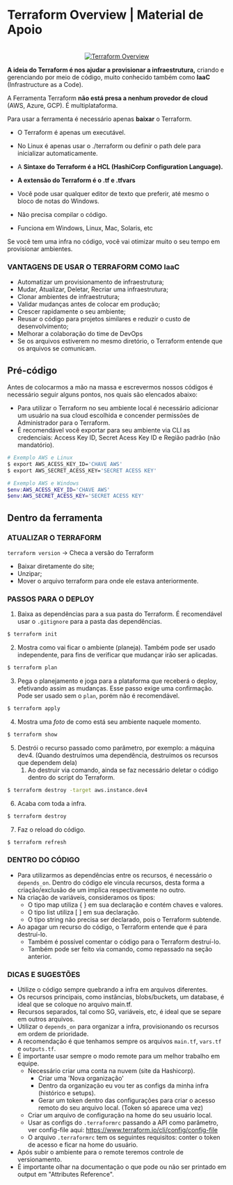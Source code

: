 # Terraform Overview | Material de Apoio

<p align="center">
    <br/>
    <a href="https://freeimage.host/br">	
        <img src="https://iili.io/47sDe1.jpg" alt="Terraform Overview">
    </a>
</p>


**A ideia do Terraform é nos ajudar a provisionar a infraestrutura,** criando e gerenciando por meio de código, muito conhecido também como **IaaC** (Infrastructure as a Code).

A Ferramenta Terraform **não está presa a nenhum provedor de cloud** (AWS, Azure, GCP). É multiplataforma.

Para usar a ferramenta é necessário apenas **baixar** o Terraform.

- O Terraform é apenas um executável.
- No Linux é apenas usar o ./terraform ou definir o path dele para inicializar automaticamente.

- A **Sintaxe do Terraform é a HCL (HashiCorp Configuration Language).**
- **A extensão do Terraform é o .tf e .tfvars**
- Você pode usar qualquer editor de texto que preferir, até mesmo o bloco de notas do Windows.
- Não precisa compilar o código.
- Funciona em Windows, Linux, Mac, Solaris, etc

Se você tem uma infra no código, você vai otimizar muito o seu tempo em provisionar ambientes.

### VANTAGENS DE USAR O TERRAFORM COMO IaaC

- Automatizar um provisionamento de infraestrutura;
- Mudar, Atualizar, Deletar, Recriar uma infraestrutura;
- Clonar ambientes de infraestrutura;
- Validar mudanças antes de colocar em produção;
- Crescer rapidamente o seu ambiente;
- Reusar o código para projetos similares e reduzir o custo de desenvolvimento;
- Melhorar a colaboração do time de DevOps
- Se os arquivos estiverem no mesmo diretório, o Terraform entende que os arquivos se comunicam.

## Pré-código
Antes de colocarmos a mão na massa e escrevermos nossos códigos é necessário seguir alguns pontos, nos quais são elencados abaixo:
- Para utilizar o Terraform no seu ambiente local é necessário adicionar um usuário na sua cloud escolhida e concender permissões de Administrador para o Terraform.
- É recomendável você exportar para seu ambiente via CLI as credenciais: Access Key ID, Secret Acess Key ID e Região padrão (não mandatório).
```bash
# Exemplo AWS e Linux
$ export AWS_ACESS_KEY_ID='CHAVE AWS'
$ export AWS_SECRET_ACESS_KEY='SECRET ACESS KEY'
```
```powershell
# Exemplo AWS e Windows
$env:AWS_ACESS_KEY_ID='CHAVE AWS'
$env:AWS_SECRET_ACESS_KEY='SECRET ACESS KEY'
```

## Dentro da ferramenta

### ATUALIZAR O TERRAFORM
`terraform version` → Checa a versão do Terraform

- Baixar diretamente do site;
- Unzipar;
- Mover o arquivo terraform para onde ele estava anteriormente.

### PASSOS PARA O DEPLOY
1. Baixa as dependências para a sua pasta do Terraform. É recomendável usar o `.gitignore` para a pasta das dependências. 
```bash
$ terraform init
```
2. Mostra como vai ficar o ambiente (planeja). Também pode ser usado independente, para fins de verificar que mudançar irão ser aplicadas.
```bash
$ terraform plan
```
3. Pega o planejamento e joga para a plataforma que receberá o deploy, efetivando assim as mudanças. Esse passo exige uma confirmação. Pode ser usado sem o `plan`, porém não é recomendável.
```bash
$ terraform apply
```
4. Mostra uma _foto_ de como está seu ambiente naquele momento.
```bash
$ terraform show
```
5. Destrói o recurso passado como parâmetro, por exemplo: a máquina dev4. (Quando destruímos uma dependência, destruímos os recursos que dependem dela)
   1. Ao destruir via comando, ainda se faz necessário deletar o código dentro do script do Terraform.
```bash
$ terraform destroy -target aws.instance.dev4
```
6. Acaba com toda a infra.
```bash
$ terraform destroy
```
7. Faz o reload do código.
```bash
$ terraform refresh
```

### DENTRO DO CÓDIGO
- Para utilizarmos as dependências entre os recursos, é necessário o `depends_on`. Dentro do código ele vincula recursos, desta forma a criação/exclusão de um implica respectivamente no outro.
- Na criação de variáveis, consideramos os tipos:
  - O tipo map utiliza { } em sua declaração e contém chaves e valores.
  - O tipo list utiliza [ ] em sua declaração.
  - O tipo string não precisa ser declarado, pois o Terraform subtende.
- Ao apagar um recurso do código, o Terraform entende que é para destruí-lo.
  - Também é possível comentar o código para o Terraform destruí-lo.
  - Também pode ser feito via comando, como repassado na seção anterior.

### DICAS E SUGESTÕES

- Utilize o código sempre quebrando a infra em arquivos diferentes.
- Os recursos principais, como instâncias, blobs/buckets, um database, é ideal que se coloque no arquivo main.tf.
- Recursos separados, tal como SG, variáveis, etc, é ideal que se separe em outros arquivos. 
- Utilizar o `depends_on` para organizar a infra, provisionando os recursos em ordem de prioridade.
- A recomendação é que tenhamos sempre os arquivos `main.tf`, `vars.tf` e `outputs.tf`.
- É importante usar sempre o modo remote para um melhor trabalho em equipe.
  - Necessário criar uma conta na nuvem (site da Hashicorp).
    - Criar uma 'Nova organização'
    - Dentro da organização eu vou ter as configs da minha infra (histórico e setups).
    - Gerar um token dentro das configurações para criar o acesso remoto do seu arquivo local. (Token só aparece uma vez)
  - Criar um arquivo de configuração na home do seu usuário local.
  - Usar as configs do `.terraformrc` passando a API como parâmetro, ver config-file aqui: https://www.terraform.io/cli/config/config-file
  - O arquivo `.terraformrc` tem os seguintes requisitos: conter o token de acesso e ficar na home do usuário.
- Após subir o ambiente para o remote teremos controle de versionamento.
- É importante olhar na documentação o que pode ou não ser printado em output em "Attributes Reference".
